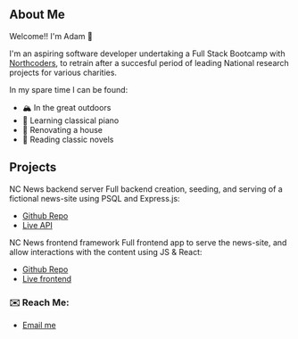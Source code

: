 ## About Me
Welcome!! I'm Adam 👋

I'm an aspiring software developer undertaking a Full Stack Bootcamp with [Northcoders](https://northcoders.com), to retrain after a succesful period of leading National research projects for various charities.

In my spare time I can be found:
- 🏔️ In the great outdoors
- 🎹 Learning classical piano
- 🔨 Renovating a house
- 📖 Reading classic novels

## Projects
NC News backend server
Full backend creation, seeding, and serving of a fictional news-site using PSQL and Express.js: 
- [Github Repo](https://github.com/Adam-Peel/news-aggregator)
- [Live API](https://www.adampeel/co.uk/api)

NC News frontend framework
Full frontend app to serve the news-site, and allow interactions with the content using JS & React:
- [Github Repo](https://github.com/Adam-Peel/nc-news)
- [Live frontend](https://www.adampeel.co.uk/nc-news)


### ✉️ Reach Me:
-  [Email me](adampeel@manx.net)
<!--
**Adam-Peel/Adam-Peel** is a ✨ _special_ ✨ repository because its `README.md` (this file) appears on your GitHub profile.

Here are some ideas to get you started:

- 🔭 I’m currently working on ...
- 🌱 I’m currently learning ...
- 👯 I’m looking to collaborate on ...
- 🤔 I’m looking for help with ...
- 💬 Ask me about ...
- 📫 How to reach me: ...
- 😄 Pronouns: ...
- ⚡ Fun fact: ...
-->
